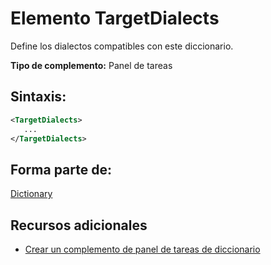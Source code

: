 
# Elemento TargetDialects
Define los dialectos compatibles con este diccionario.

 **Tipo de complemento:** Panel de tareas


## Sintaxis:


```XML
<TargetDialects>
   ...
</TargetDialects>
```


## Forma parte de:

[Dictionary](../../reference/manifest/dictionary.md)


## Recursos adicionales



- [Crear un complemento de panel de tareas de diccionario](../../docs/word/dictionary-task-pane-add-ins.md)
    
